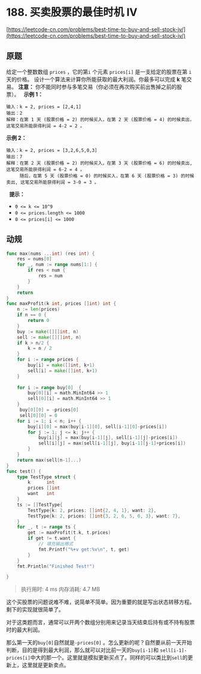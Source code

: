 # 188. 买卖股票的最佳时机 IV
[https://leetcode-cn.com/problems/best-time-to-buy-and-sell-stock-iv/](https://leetcode-cn.com/problems/best-time-to-buy-and-sell-stock-iv/) 
## 原题
给定一个整数数组 `prices` ，它的第`i` 个元素 `prices[i]` 是一支给定的股票在第 `i` 天的价格。
设计一个算法来计算你所能获取的最大利润。你最多可以完成 **k**  笔交易。
**注意：** 你不能同时参与多笔交易（你必须在再次购买前出售掉之前的股票）。
 
**示例 1：** 
```
输入：k = 2, prices = [2,4,1]
输出：2
解释：在第 1 天 (股票价格 = 2) 的时候买入，在第 2 天 (股票价格 = 4) 的时候卖出，这笔交易所能获得利润 = 4-2 = 2 。
```
**示例 2：** 
```
输入：k = 2, prices = [3,2,6,5,0,3]
输出：7
解释：在第 2 天 (股票价格 = 2) 的时候买入，在第 3 天 (股票价格 = 6) 的时候卖出, 这笔交易所能获得利润 = 6-2 = 4 。
     随后，在第 5 天 (股票价格 = 0) 的时候买入，在第 6 天 (股票价格 = 3) 的时候卖出, 这笔交易所能获得利润 = 3-0 = 3 。
```
 
**提示：** 
- `0 <= k <= 10^9`
- `0 <= prices.length <= 1000`
- `0 <= prices[i] <= 1000`


## 动规
```go
func max(nums ...int) (res int) {
	res = nums[0]
	for _, num := range nums[1:] {
		if res < num {
			res = num
		}
	}
	return
}
func maxProfit(k int, prices []int) int {
	n := len(prices)
	if n == 0 {
		return 0
	}
	buy := make([][]int, n)
	sell := make([][]int, n)
	if k > n/2 {
		k = n / 2
	}
	for i := range prices {
		buy[i] = make([]int, k+1)
		sell[i] = make([]int, k+1)
	}
	
	for i := range buy[0]  {
		buy[0][i] = math.MinInt64 >> 1
		sell[0][i] = math.MinInt64 >> 1
	}
     buy[0][0] = -prices[0]
     sell[0][0] = 0
	for i := 1; i < n; i++ {
		buy[i][0] = max(buy[i-1][0], sell[i-1][0]-prices[i])
		for j := 1; j <= k; j++ {
			buy[i][j] = max(buy[i-1][j], sell[i-1][j]-prices[i])
			sell[i][j] = max(sell[i-1][j], buy[i-1][j-1]+prices[i])
		}
	}
	return max(sell[n-1]...)
}
func test() {
	type TestType struct {
		k      int
		prices []int
		want   int
	}
	ts := []TestType{
		TestType{k: 2, prices: []int{2, 4, 1}, want: 2},
		TestType{k: 2, prices: []int{3, 2, 6, 5, 0, 3}, want: 7},
	}
	for _, t := range ts {
		get := maxProfit(t.k, t.prices)
		if get != t.want {
			// 填充输出格式
			fmt.Printf("%+v get:%v\n", t, get)
		}
	}
	fmt.Println("Finished Test!")

}
```
>执行用时: 4 ms
内存消耗: 4.7 MB

这个买股票的问题说难不难，说简单不简单。因为重要的就是写出状态转移方程。剩下的实现就很简单了。

对于这类题而言，通常可以开两个数组分别用来记录当天结束后持有或不持有股票时的最大利润。

那么第一天的`buy[0]`自然就是`-prices[0]` 。怎么更新的呢？自然要从前一天开始判断，目的是得到最大利润，那么就可以对比前一天的`buy[i-1]`和 `sell[i-1]-prices[i]`中大的那一个。这里就是模拟更新买点了。同样的可以类比到`sell`的更新上，这里就是更新卖点。